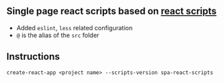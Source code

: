 ## Single page react scripts based on [react scripts](https://github.com/facebook/create-react-app/tree/master/packages/react-scripts)
* Added `eslint`, `less` related configuration  
* `@` is the alias of the `src` folder  

## Instructions
`create-react-app <project name> --scripts-version spa-react-scripts`
